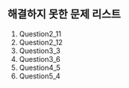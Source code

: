 ## 해결하지 못한 문제 리스트

1. Question2_11 
2. Question2_12
3. Question3_3
4. Question3_6
5. Question4_5
6. Question5_4